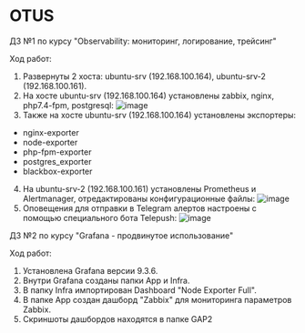 # OTUS
ДЗ №1 по курсу "Observability: мониторинг, логирование, трейсинг"

Ход работ:
1. Развернуты 2 хоста: ubuntu-srv (192.168.100.164), ubuntu-srv-2 (192.168.100.161).
2. На хосте ubuntu-srv (192.168.100.164) установлены zabbix, nginx, php7.4-fpm, postgresql:
![image](https://user-images.githubusercontent.com/71332690/215459055-c9c70310-438e-4615-b263-0d1a9d974ec5.png)
3. Также на хосте ubuntu-srv (192.168.100.164) установлены экспортеры: 
 - nginx-exporter
 - node-exporter
 - php-fpm-exporter
 - postgres_exporter
 - blackbox-exporter
4. На ubuntu-srv-2 (192.168.100.161) установлены Prometheus и Alertmanager, отредактированы конфигурационные файлы:
![image](https://user-images.githubusercontent.com/71332690/215459612-a60f8206-9474-41c3-b64b-63bb4d53f484.png)
5. Оповещения для отправки в Telegram алертов настроены с помощью специального бота Telepush:
![image](https://user-images.githubusercontent.com/71332690/215460167-450d4794-f022-452d-9a75-54aeec4eb865.png)


ДЗ №2 по курсу "Grafana - продвинутое использование"

Ход работ:
1. Установлена Grafana версии 9.3.6.
2. Внутри Grafana созданы папки App и Infra.
3. В папку Infra импортирован Dashboard "Node Exporter Full".
4. В папке App создан дашборд "Zabbix" для мониторинга параметров Zabbix.
5. Скриншоты дашбордов находятся в папке GAP2

